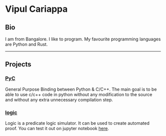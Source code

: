 # Vipul Cariappa

<!-- ![Image](/assets/vipul-cartoon.jpeg) -->

## Bio

I am from Bangalore. I like to program. My favourite programming languages are Python and Rust.

---

## Projects

### [PyC](https://github.com/Vipul-Cariappa/PyC)
General Purpose Binding between Python & C/C++. The main goal is to be able to use c/c++ code in python without any modification to the source and without any extra unnecessary compilation step.

### [logic](https://github.com/Vipul-Cariappa/logic)
Logic is a predicate logic simulator. It can be used to create automated proof.
You can test it out on jupyter notebook [here](https://www.vipulcariappa.xyz/jupyterlite-deploy/lab/index.html?path=logic.ipynb).

